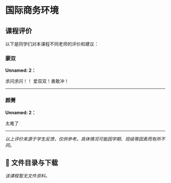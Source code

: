 # 国际商务环境

## 课程评价

以下是同学们对本课程不同老师的评价和建议：

### 蒙双

**Unnamed: 2：**

求问求问！！   爱双双！勇敢冲！

---

### 颜菁

**Unnamed: 2：**

太难了

---

*以上评价来源于学生反馈，仅供参考。具体情况可能因学期、班级等因素而有所不同。*
## 📄 文件目录与下载

_该课程暂无文件资料。_
